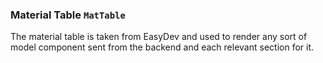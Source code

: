 ### Material Table `MatTable`

The material table is taken from EasyDev
and used to render any sort of model component
sent from the backend and each relevant section
for it. 
